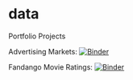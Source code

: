 # data
Portfolio Projects

Advertising Markets: [![Binder](https://mybinder.org/badge_logo.svg)](https://mybinder.org/v2/gh/yoose/data/master?filepath=Project_Advertising_Markets.ipynb)

Fandango Movie Ratings: [![Binder](https://mybinder.org/badge_logo.svg)](https://mybinder.org/v2/gh/yoose/data/master?filepath=Project_Fandango_Ratings.ipynb)
